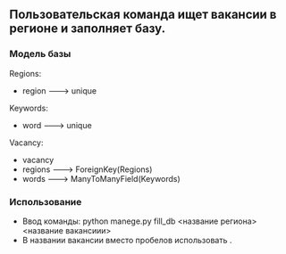 ## Пользовательская команда ищет вакансии в регионе и заполняет базу.


### Модель базы

Regions:
  + region ---> unique

Keywords:
  + word ---> unique

Vacancy:
  + vacancy
  + regions ---> ForeignKey(Regions)
  + words ---> ManyToManyField(Keywords)


### Использование
  - Ввод команды: python manege.py fill_db <название региона> <название вакансиии>
  - В названии вакансии вместо пробелов использовать .
